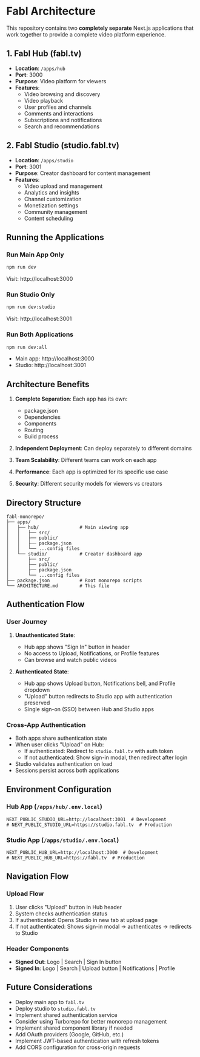 # Fabl Architecture

This repository contains two **completely separate** Next.js applications that work together to provide a complete video platform experience.

## 1. Fabl Hub (fabl.tv)
- **Location**: `/apps/hub`
- **Port**: 3000
- **Purpose**: Video platform for viewers
- **Features**: 
  - Video browsing and discovery
  - Video playback
  - User profiles and channels
  - Comments and interactions
  - Subscriptions and notifications
  - Search and recommendations

## 2. Fabl Studio (studio.fabl.tv)
- **Location**: `/apps/studio`
- **Port**: 3001
- **Purpose**: Creator dashboard for content management
- **Features**: 
  - Video upload and management
  - Analytics and insights
  - Channel customization
  - Monetization settings
  - Community management
  - Content scheduling

## Running the Applications

### Run Main App Only
```bash
npm run dev
```
Visit: http://localhost:3000

### Run Studio Only
```bash
npm run dev:studio
```
Visit: http://localhost:3001

### Run Both Applications
```bash
npm run dev:all
```
- Main app: http://localhost:3000
- Studio: http://localhost:3001

## Architecture Benefits

1. **Complete Separation**: Each app has its own:
   - package.json
   - Dependencies
   - Components
   - Routing
   - Build process

2. **Independent Deployment**: Can deploy separately to different domains
3. **Team Scalability**: Different teams can work on each app
4. **Performance**: Each app is optimized for its specific use case
5. **Security**: Different security models for viewers vs creators

## Directory Structure

```
fabl-monorepo/
├── apps/
│   ├── hub/               # Main viewing app
│   │   ├── src/
│   │   ├── public/
│   │   ├── package.json
│   │   └── ...config files
│   └── studio/            # Creator dashboard app
│       ├── src/
│       ├── public/
│       ├── package.json
│       └── ...config files
├── package.json           # Root monorepo scripts
└── ARCHITECTURE.md        # This file
```

## Authentication Flow

### User Journey
1. **Unauthenticated State**: 
   - Hub app shows "Sign In" button in header
   - No access to Upload, Notifications, or Profile features
   - Can browse and watch public videos

2. **Authenticated State**:
   - Hub app shows Upload button, Notifications bell, and Profile dropdown
   - "Upload" button redirects to Studio app with authentication preserved
   - Single sign-on (SSO) between Hub and Studio apps

### Cross-App Authentication
- Both apps share authentication state
- When user clicks "Upload" on Hub:
  - If authenticated: Redirect to `studio.fabl.tv` with auth token
  - If not authenticated: Show sign-in modal, then redirect after login
- Studio validates authentication on load
- Sessions persist across both applications

## Environment Configuration

### Hub App (`/apps/hub/.env.local`)
```env
NEXT_PUBLIC_STUDIO_URL=http://localhost:3001  # Development
# NEXT_PUBLIC_STUDIO_URL=https://studio.fabl.tv  # Production
```

### Studio App (`/apps/studio/.env.local`)
```env
NEXT_PUBLIC_HUB_URL=http://localhost:3000  # Development
# NEXT_PUBLIC_HUB_URL=https://fabl.tv  # Production
```

## Navigation Flow

### Upload Flow
1. User clicks "Upload" button in Hub header
2. System checks authentication status
3. If authenticated: Opens Studio in new tab at upload page
4. If not authenticated: Shows sign-in modal → authenticates → redirects to Studio

### Header Components
- **Signed Out**: Logo | Search | Sign In button
- **Signed In**: Logo | Search | Upload button | Notifications | Profile

## Future Considerations

- Deploy main app to `fabl.tv`
- Deploy studio to `studio.fabl.tv`
- Implement shared authentication service
- Consider using Turborepo for better monorepo management
- Implement shared component library if needed
- Add OAuth providers (Google, GitHub, etc.)
- Implement JWT-based authentication with refresh tokens
- Add CORS configuration for cross-origin requests